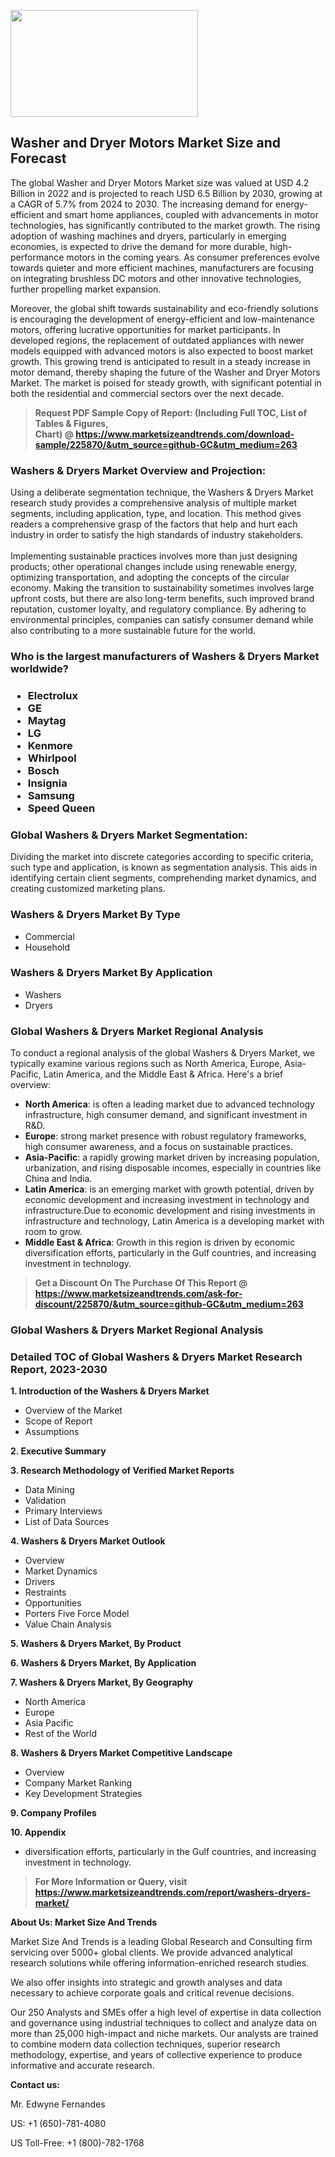 <p><img class="alignnone size-medium wp-image-20088" src="https://ffe5etoiles.com/wp-content/uploads/2024/12/MST1-300x171.png" alt="" width="300" height="171" /></p><h2>Washer and Dryer Motors Market Size and Forecast</h2><p>The global Washer and Dryer Motors Market size was valued at USD 4.2 Billion in 2022 and is projected to reach USD 6.5 Billion by 2030, growing at a CAGR of 5.7% from 2024 to 2030. The increasing demand for energy-efficient and smart home appliances, coupled with advancements in motor technologies, has significantly contributed to the market growth. The rising adoption of washing machines and dryers, particularly in emerging economies, is expected to drive the demand for more durable, high-performance motors in the coming years. As consumer preferences evolve towards quieter and more efficient machines, manufacturers are focusing on integrating brushless DC motors and other innovative technologies, further propelling market expansion.</p><p>Moreover, the global shift towards sustainability and eco-friendly solutions is encouraging the development of energy-efficient and low-maintenance motors, offering lucrative opportunities for market participants. In developed regions, the replacement of outdated appliances with newer models equipped with advanced motors is also expected to boost market growth. This growing trend is anticipated to result in a steady increase in motor demand, thereby shaping the future of the Washer and Dryer Motors Market. The market is poised for steady growth, with significant potential in both the residential and commercial sectors over the next decade.</p></p><blockquote id="" class=""><strong>Request PDF Sample Copy of Report: (Including Full TOC, List of Tables &amp; Figures, Chart)&nbsp;@&nbsp;<strong><a href="https://www.marketsizeandtrends.com/download-sample/225870/&utm_source=github-GC&utm_medium=263" target="_blank">https://www.marketsizeandtrends.com/download-sample/225870/&utm_source=github-GC&utm_medium=263</a></strong></strong></blockquote><h3 id="" class="">Washers & Dryers Market&nbsp;Overview and Projection:</h3><p id="" class="">Using a deliberate segmentation technique, the Washers & Dryers Market research study provides a comprehensive analysis of multiple market segments, including application, type, and location. This method gives readers a comprehensive grasp of the factors that help and hurt each industry in order to satisfy the high standards of industry stakeholders. <br /> <br />Implementing sustainable practices involves more than just designing products; other operational changes include using renewable energy, optimizing transportation, and adopting the concepts of the circular economy. Making the transition to sustainability sometimes involves large upfront costs, but there are also long-term benefits, such improved brand reputation, customer loyalty, and regulatory compliance. By adhering to environmental principles, companies can satisfy consumer demand while also contributing to a more sustainable future for the world.</p><h3 id="" class="">Who is the largest manufacturers of&nbsp;Washers & Dryers Market worldwide?</h3><h3 class=""><p><ul><li>Electrolux </li><li> GE </li><li> Maytag </li><li> LG </li><li> Kenmore </li><li> Whirlpool </li><li> Bosch </li><li> Insignia </li><li> Samsung </li><li> Speed Queen</li></ul></p></h3><h3 id="" class="">Global&nbsp;Washers & Dryers Market Segmentation:</h3><p id="" class="">Dividing the market into discrete categories according to specific criteria, such type and application, is known as segmentation analysis. This aids in identifying certain client segments, comprehending market dynamics, and creating customized marketing plans.</p><h3 id="" class="">Washers & Dryers Market&nbsp;By Type</h3><p><p><ul><li>Commercial</li><li> Household</p></li></ul></p></p><h3 id="" class="">Washers & Dryers Market&nbsp;By Application</h3><p class=""><p><ul><li>Washers</li><li> Dryers</li></ul></p></p><h3 id="" class="">Global Washers & Dryers Market Regional Analysis</h3><p id="" class="">To conduct a regional analysis of the global Washers & Dryers Market, we typically examine various regions such as North America, Europe, Asia-Pacific, Latin America, and the Middle East &amp; Africa. Here's a brief overview:</p><ul><li><strong>North America</strong>: is often a leading market due to advanced technology infrastructure, high consumer demand, and significant investment in R&amp;D.</li><li><strong>Europe</strong>: strong market presence with robust regulatory frameworks, high consumer awareness, and a focus on sustainable practices.</li><li><strong>Asia-Pacific</strong>: a rapidly growing market driven by increasing population, urbanization, and rising disposable incomes, especially in countries like China and India.</li><li><strong>Latin America</strong>: is an emerging market with growth potential, driven by economic development and increasing investment in technology and infrastructure.Due to economic development and rising investments in infrastructure and technology, Latin America is a developing market with room to grow.</li><li><strong>Middle East &amp; Africa</strong>: Growth in this region is driven by economic diversification efforts, particularly in the Gulf countries, and increasing investment in technology.</li></ul><blockquote id="" class=""><strong>Get a Discount On The Purchase Of This Report @ <strong><a href="https://www.marketsizeandtrends.com/ask-for-discount/225870/&utm_source=github-GC&utm_medium=263" target="_blank">https://www.marketsizeandtrends.com/ask-for-discount/225870/&utm_source=github-GC&utm_medium=263</a></strong></strong></blockquote><h3 id="" class="">Global Washers & Dryers Market Regional Analysis</h3><h3 id="" class="">Detailed TOC of Global Washers & Dryers Market Research Report, 2023-2030</h3><p id="" class=""><strong>1. Introduction of the Washers & Dryers Market</strong></p><ul><li>Overview of the Market</li><li>Scope of Report</li><li>Assumptions</li></ul><p id="" class=""><strong>2. Executive Summary</strong></p><p id="" class=""><strong>3. Research Methodology of Verified Market Reports</strong></p><ul><li>Data Mining</li><li>Validation</li><li>Primary Interviews</li><li>List of Data Sources</li></ul><p id="" class=""><strong>4. Washers & Dryers Market Outlook</strong></p><ul><li>Overview</li><li>Market Dynamics</li><li>Drivers</li><li>Restraints</li><li>Opportunities</li><li>Porters Five Force Model</li><li>Value Chain Analysis</li></ul><p id="" class=""><strong>5. Washers & Dryers Market, By Product</strong></p><p id="" class=""><strong>6. Washers & Dryers Market, By Application</strong></p><p id="" class=""><strong>7. Washers & Dryers Market, By Geography</strong></p><ul><li>North America</li><li>Europe</li><li>Asia Pacific</li><li>Rest of the World</li></ul><p id="" class=""><strong>8. Washers & Dryers Market Competitive Landscape</strong></p><ul><li>Overview</li><li>Company Market Ranking</li><li>Key Development Strategies</li></ul><p id="" class=""><strong>9. Company Profiles</strong></p><p id="" class=""><strong>10. Appendix</strong></p><ul><li>diversification efforts, particularly in the Gulf countries, and increasing investment in technology.</li></ul><blockquote id="" class=""><strong>For More Information or Query, visit <strong><strong><a href="https://www.marketsizeandtrends.com/report/washers-dryers-market/" target="_blank">https://www.marketsizeandtrends.com/report/washers-dryers-market/</a></strong></strong></strong></blockquote><p id="" class=""><strong>About Us: Market Size And Trends</strong></p><p id="" class="">Market Size And Trends is a leading Global Research and Consulting firm servicing over 5000+ global clients. We provide advanced analytical research solutions while offering information-enriched research studies.</p><p id="" class="">We also offer insights into strategic and growth analyses and data necessary to achieve corporate goals and critical revenue decisions.</p><p id="" class="">Our 250 Analysts and SMEs offer a high level of expertise in data collection and governance using industrial techniques to collect and analyze data on more than 25,000 high-impact and niche markets. Our analysts are trained to combine modern data collection techniques, superior research methodology, expertise, and years of collective experience to produce informative and accurate research.</p><p id="" class=""><strong>Contact us:</strong></p><p id="" class="">Mr. Edwyne Fernandes</p><p id="" class="">US: +1 (650)-781-4080</p><p id="" class="">US Toll-Free: +1 (800)-782-1768</p>
